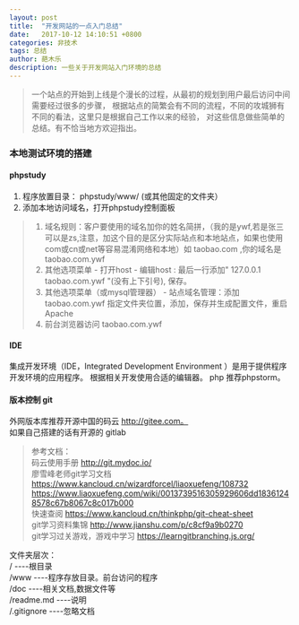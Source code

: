 ```yaml
---
layout: post
title:  "开发网站的一点入门总结"
date:   2017-10-12 14:10:51 +0800
categories: 非技术
tags: 总结
author: 葩木乐
description: 一些关于开发网站入门环境的总结
---
```


> 一个站点的开始到上线是个漫长的过程，从最初的规划到用户最后访问中间需要经过很多的步骤，
根据站点的简繁会有不同的流程，不同的攻城狮有不同的看法，这里只是根据自己工作以来的经验，
对这些信息做些简单的总结。有不恰当地方欢迎指出。

### 本地测试环境的搭建
#### phpstudy  
1. 程序放置目录： phpstudy/www/   (或其他固定的文件夹）
2. 添加本地访问域名，打开phpstudy控制面板  

> 1. 域名规则：客户要使用的域名加你的姓名简拼，（我的是ywf,若是张三可以是zs,注意，加这个目的是区分实际站点和本地站点，如果也使用com或cn或net等容易混淆网络和本地）如 taobao.com ,你的域名是 taobao.com.ywf  
> 2. 其他选项菜单 - 打开host - 编辑host : 最后一行添加" 127.0.0.1   taobao.com.ywf "(没有上下引号), 保存。
> 3. 其他选项菜单（或mysql管理器） - 站点域名管理：添加 taobao.com.ywf  指定文件夹位置，添加，保存并生成配置文件，重启Apache  
> 4. 前台浏览器访问 taobao.com.ywf  

#### IDE
集成开发环境（IDE，Integrated Development Environment ）是用于提供程序开发环境的应用程序。 
根据相关开发使用合适的编辑器。
php 推荐phpstorm。  

#### 版本控制  git  
外网版本库推荐开源中国的码云 http://gitee.com。  
如果自己搭建的话有开源的 gitlab 
> 参考文档：  
> 码云使用手册 http://git.mydoc.io/  
> 廖雪峰老师git学习文档  https://www.kancloud.cn/wizardforcel/liaoxuefeng/108732  
> https://www.liaoxuefeng.com/wiki/0013739516305929606dd18361248578c67b8067c8c017b000  
> 快速查阅  https://www.kancloud.cn/thinkphp/git-cheat-sheet  
> git学习资料集锦  http://www.jianshu.com/p/c8cf9a9b0270  
> git学习过关游戏，游戏中学习 https://learngitbranching.js.org/  

文件夹层次：  
/               ----根目录  
/www            ----程序存放目录。前台访问的程序  
/doc            ----相关文档,数据文件等  
/readme.md      ----说明  
/.gitignore     ----忽略文档  